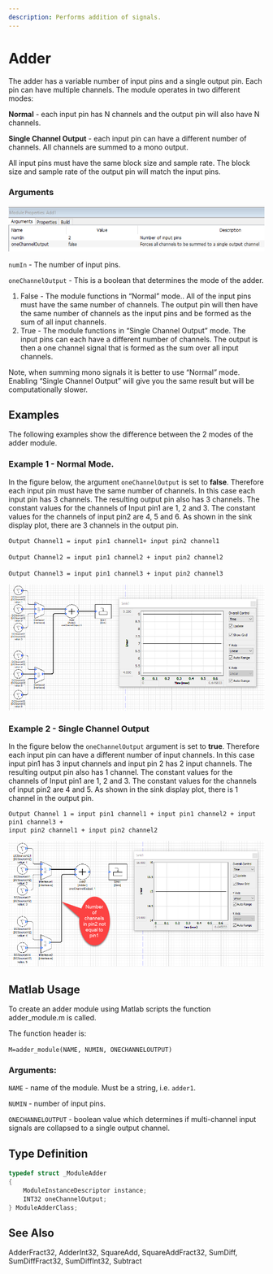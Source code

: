 ```yaml
---
description: Performs addition of signals.
---
```


# Adder

The adder has a variable number of input pins and a single output pin. Each pin can have multiple channels. The module operates in two different modes:

**Normal** - each input pin has N channels and the output pin will also have N channels.

**Single Channel Output** - each input pin can have a different number of channels. All channels are summed to a mono output.

All input pins must have the same block size and sample rate. The block size and sample rate of the output pin will match the input pins.

### Arguments

![](../../../.gitbook/assets/0%20%2811%29.png)

`numIn` - The number of input pins.

`oneChannelOutput` - This is a boolean that determines the mode of the adder.

1. False - The module functions in “Normal” mode.. All of the input pins must have the same number of channels. The output pin will then have the same number of channels as the input pins and be formed as the sum of all input channels.
2. True - The module functions in “Single Channel Output” mode. The input pins can each have a different number of channels. The output is then a one channel signal that is formed as the sum over all input channels.

Note, when summing mono signals it is better to use “Normal” mode. Enabling “Single Channel Output” will give you the same result but will be computationally slower.

## Examples

The following examples show the difference between the 2 modes of the adder module.

### Example 1 - Normal Mode.

 In the figure below, the argument `oneChannelOutput` is set to **false**. Therefore each input pin must have the same number of channels. In this case each input pin has 3 channels. The resulting output pin also has 3 channels. The constant values for the channels of Input pin1 are 1, 2 and 3. The constant values for the channels of input pin2 are 4, 5 and 6. As shown in the sink display plot, there are 3 channels in the output pin.

```text
Output Channel1 = input pin1 channel1+ input pin2 channel1

Output Channel2 = input pin1 channel2 + input pin2 channel2

Output Channel3 = input pin1 channel3 + input pin2 channel3
```



![](../../../.gitbook/assets/1%20%2811%29.png)

### Example 2 - Single Channel Output

In the figure below the `oneChannelOutput` argument is set to **true**. Therefore each input pin can have a different number of input channels. In this case input pin1 has 3 input channels and input pin 2 has 2 input channels. The resulting output pin also has 1 channel. The constant values for the channels of Input pin1 are 1, 2 and 3. The constant values for the channels of input pin2 are 4 and 5. As shown in the sink display plot, there is 1 channel in the output pin.

```text
Output Channel 1 = input pin1 channel1 + input pin1 channel2 + input pin1 channel3 +
input pin2 channel1 + input pin2 channel2
```

![](../../../.gitbook/assets/2%20%2811%29.png)

## Matlab Usage

To create an adder module using Matlab scripts the function adder\_module.m is called.

The function header is:

`M=adder_module(NAME, NUMIN, ONECHANNELOUTPUT)`

### Arguments:

`NAME` - name of the module. Must be a string, i.e. `adder1`.

`NUMIN` - number of input pins.

`ONECHANNELOUTPUT` - boolean value which determines if multi-channel input signals are collapsed to a single output channel.

## Type Definition

```cpp
typedef struct _ModuleAdder
{
    ModuleInstanceDescriptor instance;      
    INT32 oneChannelOutput;            
} ModuleAdderClass;
```



## See Also

AdderFract32, AdderInt32, SquareAdd, SquareAddFract32, SumDiff, SumDiffFract32, SumDiffInt32, Subtract

